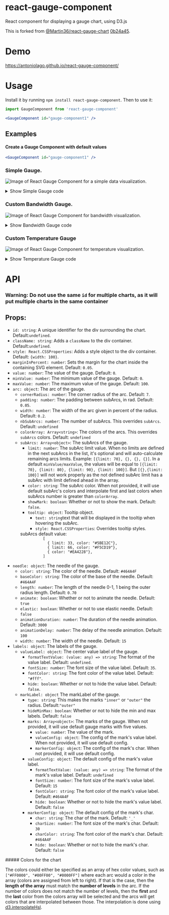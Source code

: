 # react-gauge-component
React component for displaying a gauge chart, using D3.js 

This is forked from [@Martin36/react-gauge-chart](https://github.com/Martin36/react-gauge-chart) [0b24a45](https://github.com/Martin36/react-gauge-chart/pull/131).

# Demo
https://antoniolago.github.io/react-gauge-component/

# Usage
Install it by running `npm install react-gauge-component`. Then to use it:

```jsx
import GaugeComponent from 'react-gauge-component'

<GaugeComponent id="gauge-component1" />
```

## Examples

#### Create a Gauge Component with default values

```jsx
<GaugeComponent id="gauge-component1" />
```

### Simple Gauge.
![Image of React Gauge Component for a simple data visualization](https://antoniolago.github.io/react-gauge-component/images/simpleGauge.jpg "Simple Gauge Component").
<details>
  <summary>Show Simple Gauge code</summary>

  ### Simple Gauge
  
```jsx
<GaugeComponent
  id="simple-gauge"
  value={currentValue}
  labels={{
    markLabel: {
      marks: [
        { value: 20 },
        { value: 50 },
        { value: 80 },
        { value: 100 }
      ]
    }
  }}
  needle={{
    elastic: true
  }}
/>
```
</details>

### Custom Bandwidth Gauge.
![Image of React Gauge Component for bandwidth visualization](https://antoniolago.github.io/react-gauge-component/images/bandGauge.jpg "Gauge Component for bandwidth visualization").
<details>
  <summary>Show Bandwidth Gauge code</summary>

  ### Bandwidth Gauge
  
```jsx
const kbitsToMbits = (value) => {
  if (value >= 1000) {
    value = value / 1000;
    if (Number.isInteger(value)) {
      return value.toFixed(0) + ' mbit/s';
    } else {
      return value.toFixed(1) + ' mbit/s';
    }
  } else {
    return value.toFixed(0) + ' kbit/s';
  }
}
<GaugeComponent
  id="bandwidth-gauge"
  arc={{
    nbSubArcs: 30,
    colorArray: ['#5BE12C', '#F5CD19', '#EA4228'],
    width: 0.3,
  }}
  labels={{
    valueLabel: {
      fontSize: 40,
      formatTextValue: kbitsToMbits 
    },
    markLabel: {
      marks: [
        { value: 100 },
        { value: 200 },
        { value: 300 },
        { value: 400 },
        { value: 500 },
        { value: 600 },
        { value: 700 },
        { value: 800 },
        { value: 900 },
        { value: 1000 },
        { value: 1500 },
        { value: 2000 },
        { value: 2500 },
        { value: 3000 },
      ],
      valueConfig: {
        formatTextValue: kbitsToMbits
      }
    }
  }}
  value={900}
  maxValue={3000}
/>
```
</details>

### Custom Temperature Gauge
![Image of React Gauge Component for temperature visualization](https://antoniolago.github.io/react-gauge-component/images/tempGauge.jpg "Gauge Component for temperature visualization").
<details>
  <summary>Show Temperature Gauge code</summary>

  ### Temperature Gauge
  
```jsx
<GaugeComponent
  id="temperature-gauge"
  arc={{
    width: 0.2,
    padding: 0.01,
    subArcs: [
      { 
        limit: 15, 
        color: '#EA4228', 
        showMark: true ,
        tooltip: { text: 'Too low temperature!' }
      },
      { 
        limit: 17, 
        color: '#F5CD19', 
        showMark: true,
        tooltip: { text: 'Low temperature!' }
      },
      { 
        limit: 28, 
        color: '#5BE12C', 
        showMark: true,
        tooltip: { text: 'OK temperature!' } 
      },
      { 
        limit: 30, 
        color: '#F5CD19', 
        showMark: true,
        tooltip: { text: 'High temperature!' }
      },
      { 
        color: '#EA4228',
        tooltip: { text: 'Too high temperature!' }
      }
    ]
  }}
  needle={{
    color: '#345243',
    length: 0.90,
    width: 15,
    animDelay: 200,
  }}
  labels={{
    valueLabel: { formatTextValue: value => value + 'ºC' },
    markLabel: {
      valueConfig: { formatTextValue: value => value + 'ºC', fontSize: 10 },
      marks: [
        { value: 13 },
        { value: 22.5 },
        { value: 32 }
      ],
    }
  }}
  value={22.5}
  minValue={10}
  maxValue={35}
/>
```
</details>

# API

### Warning: Do not use the same `id` for multiple charts, as it will put multiple charts in the same container

<h2>Props:</h2>
<ul>
   <li><code>id: string</code>: A unique identifier for the div surrounding the chart. Default:<code>undefined</code>.</li>
   <li><code>className: string</code>: Adds a <code>className</code> to the div container. Default:<code>undefined</code>.</li>
   <li><code>style: React.CSSProperties</code>: Adds a style object to the div container. Default: <code>{width: 100}</code>.</li>
   <li><code>marginInPercent: number</code>: Sets the margin for the chart inside the containing SVG element. Default: <code>0.05</code>.</li>
   <li><code>value: number</code>: The value of the gauge. Default: <code>0</code>.</li>
   <li><code>minValue: number</code>: The minimum value of the gauge. Default: <code>0</code>.</li>
   <li><code>maxValue: number</code>: The maximum value of the gauge. Default: <code>100</code>.</li>
   <li><code>arc: object</code>: The arc of the gauge.
    <ul>
      <li><code>cornerRadius: number</code>: The corner radius of the arc. Default: <code>7</code>.</li>
      <li><code>padding: number</code>: The padding between subArcs, in rad. Default: <code>0.05</code>.</li>
      <li><code>width: number</code>: The width of the arc given in percent of the radius. Default: <code>0.2</code>.</li>
      <li><code>nbSubArcs: number</code>: The number of subArcs. This overrides <code>subArcs</code>. Default: <code>undefined</code></li>
      <li><code>colorArray: Array&lt;string&gt;</code>: The colors of the arcs. This overrides <code>subArcs</code> colors. Default: <code>undefined</code></li>
      <li><code>subArcs: Array&lt;object&gt;</code>: The subArcs of the gauge.
        <ul>
          <li><code>limit: number</code>: The subArc limit value. When no limits are defined in the next subArcs in the list, it's optional and will auto-calculate remaining arcs limits. Example: <code>[{limit: 70}, {}, {}, {}]</code>. In a default <code>minValue/maxValue</code>, the values will be equal to <code>[{limit: 70}, {limit: 80}, {limit: 90}, {limit: 100}]</code>. But <code>[{},{limit: 100}]</code> will not work properly as the not defined subArc limit has a subArc with limit defined ahead in the array.</li>
              <li><code>color: string</code>: The subArc color. When not provided, it will use default subArc's colors and interpolate first and last colors when subArcs number is greater than <code>colorArray</code>.</li>
              <li><code>showMark: boolean</code>: Whether or not to show the mark. Default: <code>false</code>.</li>
              <li><code>tooltip: object</code>: Tooltip object.
              <ul>
                <li><code>text: string</code>text that will be displayed in the tooltip when hovering the subArc.</li>
                <li><code>style: React.CSSProperties</code>: Overrides tooltip styles.</li>
              </ul>
              </li>
        </ul>
        subArcs default value: 
        <code>
          [
            { limit: 33, color: "#5BE12C"},
            { limit: 66, color: "#F5CD19"},
            { color: "#EA4228"},
          ]
        </code>
      </li>
    </ul></li>
    <li><code>needle: object</code>: The needle of the gauge.
        <ul>
            <li><code>color: string</code>: The color of the needle. Default: <code>#464A4F</code></li>
            <li><code>baseColor: string</code>: The color of the base of the needle. Default: <code>#464A4F</code></li>
            <li><code>length: number</code>: The length of the needle 0-1, 1 being the outer radius length. Default: <code>0.70</code></li>
            <li><code>animate: boolean</code>: Whether or not to animate the needle. Default: <code>true</code></li>
            <li><code>elastic: boolean</code>: Whether or not to use elastic needle. Default: <code>false</code></li>
            <li><code>animationDuration: number</code>: The duration of the needle animation. Default: <code>3000</code></li>
            <li><code>animationDelay: number</code>: The delay of the needle animation. Default: <code>100</code></li>
            <li><code>width: number</code>: The width of the needle. Default: <code>15</code></li>
        </ul>
    </li>
    <li><code>labels: object</code>: The labels of the gauge.
      <ul>
         <li><code>valueLabel: object</code>: The center value label of the gauge.
            <ul>
               <li><code>formatTextValue: (value: any) => string</code>: The format of the value label. Default: <code>undefined</code>.</li>
               <li><code>fontSize: number</code>: The font size of the value label. Default: <code>35</code>.</li>
               <li><code>fontColor: string</code>: The font color of the value label. Default: <code>"#fff"</code>.</li>
               <li><code>hide: boolean</code>: Whether or not to hide the value label. Default: <code>false</code>.</li>
            </ul></li>
          <li><code>markLabel: object</code> The markLabel of the gauge.
            <ul>
                <li><code>type: string</code>: This makes the marks <code>"inner"</code> or <code>"outer"</code> the radius. Default:<code>"outer"</code></li>
                <li><code>hideMinMax: boolean</code>: Whether or not to hide the min and max labels. Default: <code>false</code></li>
                <li><code>marks: Array&lt;object&gt;</code>: The marks of the gauge. When not provided, it will use default gauge marks with five values.
                    <ul>
                        <li><code>value: number</code>: The value of the mark.</li>
                        <li><code>valueConfig: object</code>: The config of the mark's value label. When not provided, it will use default config.</li>
                        <li><code>markerConfig: object</code>: The config of the mark's char. When not provided, it will use default config.</li>
                    </ul>
                  </li>
                <li><code>valueConfig: object</code>: The default config of the mark's value label.
                    <ul>
                        <li><code>formatTextValue: (value: any) => string</code>: The format of the mark's value label. Default: <code>undefined</code></li>
                        <li><code>fontSize: number</code>: The font size of the mark's value label. Default: <code>15</code></li>
                        <li><code>fontColor: string</code>: The font color of the mark's value label. Default: <code>#464A4F</code></li>
                        <li><code>hide: boolean</code>: Whether or not to hide the mark's value label. Default: <code>false</code></li>
                    </ul>
                  </li>
                <li><code>markerConfig: object</code>: The default config of the mark's char.
                  <ul>
                      <li><code>char: string</code>: The char of the mark. Default: <code>'_'</code></li>
                      <li><code>charSize: number</code>: The font size of the mark's char. Default: <code>30</code></li>
                      <li><code>charColor: string</code>: The font color of the mark's char. Default: <code>#464A4F</code></li>
                      <li><code>hide: boolean</code>: Whether or not to hide the mark's char. Default: <code>false</code></li>
                  </ul>
                </li>
            </ul>
        </li>
      </ul>
    </li>
</ul>
##### Colors for the chart

The colors could either be specified as an array of hex color values, such as `["#FF0000", "#00FF00", "#0000FF"]` where
each arc would a color in the array (colors are assigned from left to right). If that is the case, then the **length of the array**
must match the **number of levels** in the arc.
If the number of colors does not match the number of levels, then the **first** and the **last** color from the colors array will
be selected and the arcs will get colors that are interpolated between those. The interpolation is done using [d3.interpolateHsl](https://github.com/d3/d3-interpolate#interpolateHsl).
